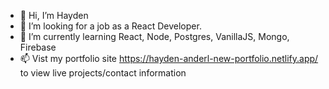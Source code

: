- 👋 Hi, I’m Hayden
- 👀 I’m looking for a job as a React Developer.
- 🌱 I’m currently learning React, Node, Postgres, VanillaJS, Mongo, Firebase
- 📫 Vist my portfolio site https://hayden-anderl-new-portfolio.netlify.app/ to view live projects/contact information

<!---
haydenanderl33/haydenanderl33 is a ✨ special ✨ repository because its `README.md` (this file) appears on your GitHub profile.
You can click the Preview link to take a look at your changes.
--->
